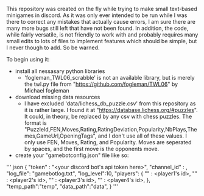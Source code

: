 This repository was created on the fly while trying to make small text-based minigames in discord.
As it was only ever intended to be run while I was there to correct any mistakes that actually cause errors, I am sure there are many more bugs still left that have not been found.
In addition, the code, while fairly versatile, is not friendly to work with and probably requires many small edits to lots of files to implement features which should be simple, but I never though to add. 
So be warned.

To begin using it:
- install all nessasary python libraries
    - 'fogleman_TWL06_scrabble' is not an available library, but is merely the twl.py file from "https://github.com/fogleman/TWL06" by Michael fogleman
- download missing data resources
    - I have excluded 'data/lichess_db_puzzle.csv' from this repository as it is rather large. I found it at "https://database.lichess.org/#puzzles". It could, in theory, be replaced by any csv with chess puzzles. The format is "PuzzleId,FEN,Moves,Rating,RatingDeviation,Popularity,NbPlays,Themes,GameUrl,OpeningTags", and I don't use all of these values. I only use FEN, Moves, Rating, and Popularity. Moves are seperated by spaces, and the first move is the opponents move.
- create your "gamebotconfig.json" file like so:

''' json
{
    "token" : "<your discord bot's api token here>",
    "channel_id" : <the channel id your game will run in>,
    "log_file": "gamebotlog.txt",
    "log_level":10,
    "players": {
        "<player1 name>" : <player1's id>,
        "<player2 name>" : <player2's id>,
        "<player3 name>" : <player3's id>,
        "<player4 name>" : <player4's id>,
    },
    "temp_path":"temp",
    "data_path":"data",
}
'''